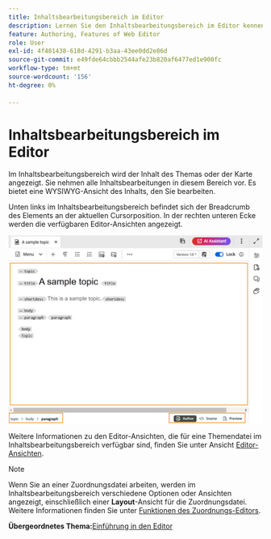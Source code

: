 ```yaml
---
title: Inhaltsbearbeitungsbereich im Editor
description: Lernen Sie den Inhaltsbearbeitungsbereich im Editor kennen. Erfahren Sie mehr über die Benutzeroberfläche und die Funktionen des Editors in Adobe Experience Manager Guides.
feature: Authoring, Features of Web Editor
role: User
exl-id: 4f481438-618d-4291-b3aa-43ee0dd2e86d
source-git-commit: e49fde64cbbb2544afe23b820af6477ed1e900fc
workflow-type: tm+mt
source-wordcount: '156'
ht-degree: 0%

---
```


# Inhaltsbearbeitungsbereich im Editor

Im Inhaltsbearbeitungsbereich wird der Inhalt des Themas oder der Karte angezeigt. Sie nehmen alle Inhaltsbearbeitungen in diesem Bereich vor. Es bietet eine WYSIWYG-Ansicht des Inhalts, den Sie bearbeiten.

Unten links im Inhaltsbearbeitungsbereich befindet sich der Breadcrumb des Elements an der aktuellen Cursorposition. In der rechten unteren Ecke werden die verfügbaren Editor-Ansichten angezeigt.

![](images/content-editing-area.png)

Weitere Informationen zu den Editor-Ansichten, die für eine Themendatei im Inhaltsbearbeitungsbereich verfügbar sind, finden Sie unter Ansicht [Editor-Ansichten](./web-editor-views.md).

>[!NOTE]
>
> Wenn Sie an einer Zuordnungsdatei arbeiten, werden im Inhaltsbearbeitungsbereich verschiedene Optionen oder Ansichten angezeigt, einschließlich einer **Layout**-Ansicht für die Zuordnungsdatei. Weitere Informationen finden Sie unter [Funktionen des Zuordnungs-Editors](./map-editor-advanced-map-editor.md).

**Übergeordnetes Thema:**&#x200B;[ Einführung in den Editor](web-editor.md)
